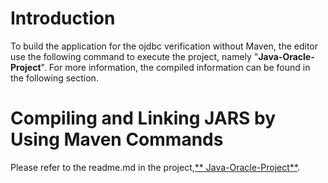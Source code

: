 # Introduction

To build the application for the ojdbc verification without Maven, the editor use the following command to execute the project, namely "**Java-Oracle-Project**".
For more information, the compiled information can be found in the following section.

# Compiling and Linking JARS by Using Maven Commands
Please refer to the readme.md in the project,[** Java-Oracle-Project**](Java-Oracle-Project/readme.md).